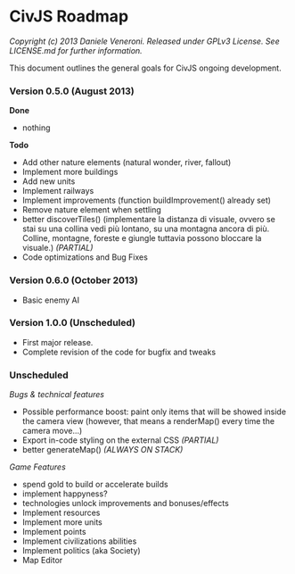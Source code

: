 # CivJS Roadmap

_Copyright (c) 2013 Daniele Veneroni. Released under GPLv3 License. See LICENSE.md for further information._

This document outlines the general goals for CivJS ongoing development.

### Version 0.5.0 (August 2013)

**Done**

* nothing

**Todo**

* Add other nature elements (natural wonder, river, fallout)
* Implement more buildings
* Add new units
* Implement railways
* Implement improvements (function buildImprovement() already set)
* Remove nature element when settling
* better discoverTiles() (implementare la distanza di visuale, ovvero se stai su una collina vedi più lontano, su una montagna ancora di più. Colline, montagne, foreste e giungle tuttavia possono bloccare la visuale.) _(PARTIAL)_
* Code optimizations and Bug Fixes

### Version 0.6.0 (October 2013)

* Basic enemy AI

### Version 1.0.0 (Unscheduled)

* First major release.
* Complete revision of the code for bugfix and tweaks

### Unscheduled

_Bugs & technical features_

* Possible performance boost: paint only items that will be showed inside the camera view (however, that means a renderMap() every time the camera move...)
* Export in-code styling on the external CSS _(PARTIAL)_
* better generateMap() _(ALWAYS ON STACK)_

_Game Features_

* spend gold to build or accelerate builds
* implement happyness?
* technologies unlock improvements and bonuses/effects
* Implement resources
* Implement more units
* Implement points
* Implement civilizations abilities
* Implement politics (aka Society)
* Map Editor
